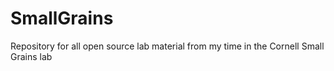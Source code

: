 # SmallGrains
Repository for all open source lab material from my time in the Cornell Small Grains lab
